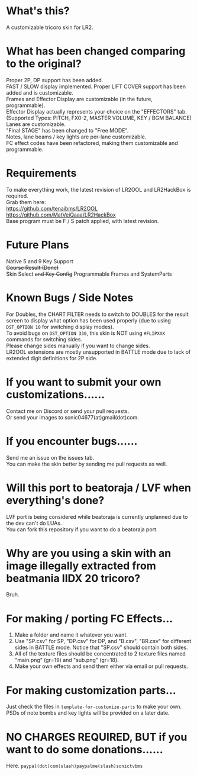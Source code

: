 # What's this?
 A customizable tricoro skin for LR2.  

# What has been changed comparing to the original?
Proper 2P, DP support has been added.  
FAST / SLOW display implemented.
Proper LIFT COVER support has been added and is customizable.  
Frames and Effector Display are customizable (in the future, programmable).  
Effector Display actually represents your choice on the "EFFECTORS" tab.  
(Supported Types: PITCH, FX0-2, MASTER VOLUME, KEY / BGM BALANCE)  
Lanes are customizable.  
"Final STAGE" has been changed to "Free MODE".  
Notes, lane beams / key lights are per-lane customizable.  
FC effect codes have been refactored, making them customizable and programmable.

# Requirements
To make everything work, the latest revision of LR2OOL and LR2HackBox is required.  
Grab them here:  
https://github.com/tenaibms/LR2OOL  
https://github.com/MatVeiQaaa/LR2HackBox  
Base program must be F / S patch applied, with latest revision.

# Future Plans
Native 5 and 9 Key Support  
~~Course Result (Done)~~  
Skin Select ~~and Key Config~~ 
Programmable Frames and SystemParts

# Known Bugs / Side Notes
For Doubles, the CHART FILTER needs to switch to DOUBLES for the result screen to display what option has been used properly (due to using `DST_OPTION 10` for switching display modes).  
To avoid bugs on `DST_OPTION 330`, this skin is NOT using `#FLIPXXX` commands for switching sides.  
Please change sides manually if you want to change sides.  
LR2OOL extensions are mostly unsupported in BATTLE mode due to lack of extended digit definitions for 2P side.

# If you want to submit your own customizations......
Contact me on Discord or send your pull requests.  
Or send your images to sonic04677(at)gmail(dot)com.

# If you encounter bugs......
Send me an issue on the issues tab.  
You can make the skin better by sending me pull requests as well.


# Will this port to beatoraja / LVF when everything's done?
LVF port is being considered while beatoraja is currently unplanned due to the dev can't do LUAs.  
You can fork this repository if you want to do a beatoraja port.

# Why are you using a skin with an image illegally extracted from beatmania IIDX 20 tricoro?
Bruh.

# For making / porting FC Effects...
1. Make a folder and name it whatever you want.  
2. Use "SP.csv" for SP, "DP.csv" for DP, and "B.csv", "BR.csv" for different sides in BATTLE mode.
Notice that "SP.csv" should contain both sides.
3. All of the texture files should be concentrated to 2 texture files named "main.png“ (gr=19) and "sub.png" (gr=18).
4. Make your own effects and send them either via email or pull requests.

# For making customization parts...
Just check the files in `template-for-customize-parts` to make your own.  
PSDs of note bombs and key lights will be provided on a later date.

# NO CHARGES REQUIRED, BUT if you want to do some donations......
Here. `paypal(dot)com(slash)paypalme(slash)sonictvbms`

